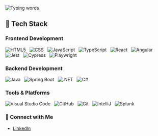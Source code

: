 ![Typing words](https://readme-typing-svg.herokuapp.com?font=Fira%20Code&color=FF4500&size=30&lines=Software+Engineer;Problem+Solver)

## 🚀 Tech Stack

### Frontend Development
![HTML5](https://img.shields.io/badge/html-%23E34F26.svg?style=for-the-badge&logo=html5&logoColor=white) &nbsp;
![CSS](https://img.shields.io/badge/css-%231572B6.svg?style=for-the-badge&logo=css3&logoColor=white) &nbsp;
![JavaScript](https://img.shields.io/badge/javascript-%23323330.svg?style=for-the-badge&logo=javascript&logoColor=%23F7DF1E) &nbsp;
![TypeScript](https://img.shields.io/badge/typescript-%23007ACC.svg?style=for-the-badge&logo=typescript&logoColor=white) &nbsp;
![React](https://img.shields.io/badge/react-%2320232a.svg?style=for-the-badge&logo=react&logoColor=%2361DAFB) &nbsp;
![Angular](https://img.shields.io/badge/angular-%E03A32.svg?style=for-the-badge&logo=angular&logoColor=white) &nbsp;
![Jest](https://img.shields.io/badge/jest-%23C21325.svg?style=for-the-badge&logo=jest&logoColor=white) &nbsp;
![Cypress](https://img.shields.io/badge/cypress-%233D3D3D.svg?style=for-the-badge&logo=cypress&logoColor=white) &nbsp;
![Playwright](https://img.shields.io/badge/playwright-%23000000.svg?style=for-the-badge&logo=playwright&logoColor=white)


### Backend Development
![Java](https://img.shields.io/badge/java-%23E34F26.svg?style=for-the-badge&logo=java&logoColor=white) &nbsp;
![Spring Boot](https://img.shields.io/badge/springboot-%236DB33F.svg?style=for-the-badge&logo=spring&logoColor=white) &nbsp;
![.NET](https://img.shields.io/badge/.NET-%230512B0.svg?style=for-the-badge&logo=.net&logoColor=white) &nbsp;
![C#](https://img.shields.io/badge/csharp-%23239120.svg?style=for-the-badge&logo=csharp&logoColor=white)


### Tools & Platforms
![Visual Studio Code](https://img.shields.io/badge/Visual%20Studio%20Code-0078d7.svg?style=for-the-badge&logo=visual-studio-code&logoColor=white) &nbsp;
![GitHub](https://img.shields.io/badge/github-%23121011.svg?style=for-the-badge&logo=github&logoColor=white) &nbsp;
![Git](https://img.shields.io/badge/git-%23F05033.svg?style=for-the-badge&logo=git&logoColor=white) &nbsp;
![IntelliJ](https://img.shields.io/badge/IntelliJ-000000.svg?style=for-the-badge&logo=intellijidea&logoColor=white) &nbsp;
![Splunk](https://img.shields.io/badge/Splunk-%230A6A9C.svg?style=for-the-badge&logo=splunk&logoColor=white)


### 🔗 Connect with Me
- [LinkedIn](https://www.linkedin.com/in/ian-whit/)
